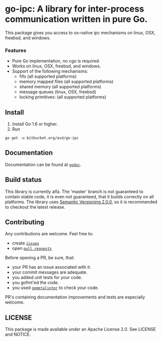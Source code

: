 # go-ipc: A library for inter-process communication written in pure Go.
This package gives you access to os-native ipc mechanisms on linux, OSX, freebsd, and windows.
### Features
* Pure Go implementation, no cgo is required.
* Works on linux, OSX, freebsd, and windows.
* Support of the following mechanisms:
    - fifo (all supported platforms)
    - memory mapped files (all supported platforms)
    - shared memory (all supported platforms)
    - message queues (linux, OSX, freebsd)
    - locking primitives: (all supported platforms)

## Install
1. Install Go 1.6 or higher.
2. Run
```
go get -u bitbucket.org/avd/go-ipc
```

## Documentation
Documentation can be found at [`godoc`](https://godoc.com/bitbucket.org/avd/go-ipc).

## Build status
This library is currently alfa. The 'master' branch is not guaranteed to contain stable code,
it is even not guaranteed, that it builds correctly on all platforms. The library uses
[Semantic Versioning 2.0.0](http://semver.org/), so it is recommended to checkout the latest release.

## Contributing
Any contributions are welcome.
Feel free to:

  - create [`issues`](https://bitbucket.org/avd/go-ipc/issues/new)
  - open [`pull requests`](https://bitbucket.org/avd/go-ipc/pull-requests/new)

Before opening a PR, be sure, that:

  - your PR has an issue associated with it.
  - your commit messages are adequate.
  - you added unit tests for your code.
  - you gofmt'ed the code.
  - you used [`gometalinter`](https://github.com/alecthomas/gometalinter) to check your code.

PR's containing documentation improvements and tests are especially welcome.

## LICENSE

This package is made available under an Apache License 2.0. See
LICENSE and NOTICE.